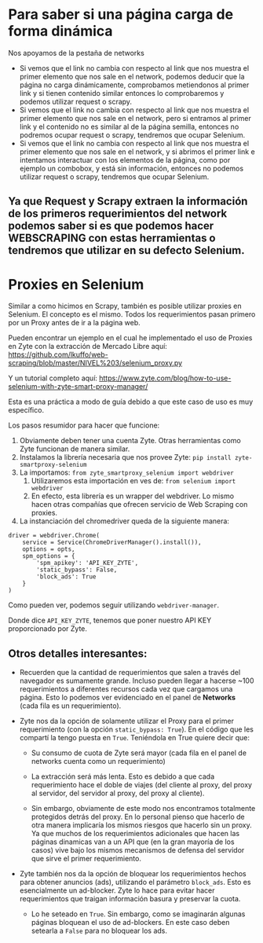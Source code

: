 # Para saber si una página carga de forma dinámica
Nos apoyamos de la pestaña de networks 

- Si vemos que el link no cambia con respecto al link que nos muestra el primer elemento que nos sale en el network, podemos deducir que la página no carga dinámicamente, comprobamos metiendonos al primer link y si tienen contenido similar entonces lo comprobaremos y podemos utilizar request o scrapy.
- Si vemos que el link no cambia con respecto al link que nos muestra el primer elemento que nos sale en el network, pero si entramos al primer link y el contenido no es similar al de la página semilla, entonces no podremos ocupar request o scrapy, tendremos que ocupar Selenium.
- Si vemos que el link no cambia con respecto al link que nos muestra el primer elemento que nos sale en el network, y si abrimos el primer link e intentamos interactuar con los elementos de la página, como por ejemplo un combobox, y está sin información, entonces no podemos utilizar request o scrapy, tendremos que ocupar Selenium.

## Ya que Request y Scrapy extraen la información de los primeros requerimientos del network podemos saber si es que podemos hacer WEBSCRAPING con estas herramientas o tendremos que utilizar en su defecto Selenium.

# Proxies en Selenium
Similar a como hicimos en Scrapy, también es posible utilizar proxies en Selenium. El concepto es el mismo. Todos los requerimientos pasan primero por un Proxy antes de ir a la página web.

Pueden encontrar un ejemplo en el cual he implementado el uso de Proxies en Zyte con la extracción de Mercado Libre aquí: https://github.com/lkuffo/web-scraping/blob/master/NIVEL%203/selenium_proxy.py

Y un tutorial completo aquí: https://www.zyte.com/blog/how-to-use-selenium-with-zyte-smart-proxy-manager/

Esta es una práctica a modo de guía debido a que este caso de uso es muy específico.

Los pasos resumidor para hacer que funcione:
1. Obviamente deben tener una cuenta Zyte. Otras herramientas como Zyte funcionan de manera similar.
2. Instalamos la librería necesaria que nos provee Zyte: ```pip install zyte-smartproxy-selenium```
3. La importamos: ```from zyte_smartproxy_selenium import webdriver```
    1. Utilizaremos esta importación en ves de: ```from selenium import webdriver```
    2. En efecto, esta librería es un wrapper del webdriver. Lo mismo hacen otras compañías que ofrecen servicio de Web Scraping con proxies.
4. La instanciación del chromedriver queda de la siguiente manera:
```
driver = webdriver.Chrome(
    service = Service(ChromeDriverManager().install()),
    options = opts,
    spm_options = {
        'spm_apikey': 'API_KEY_ZYTE',
        'static_bypass': False,
        'block_ads': True
    }
)
```
Como pueden ver, podemos seguir utilizando ```webdriver-manager```.

Donde dice ```API_KEY_ZYTE```, tenemos que poner nuestro API KEY proporcionado por Zyte.

## Otros detalles interesantes:
- Recuerden que la cantidad de requerimientos que salen a través del navegador es sumamente grande. Incluso pueden llegar a hacerse ~100 requerimientos a diferentes recursos cada vez que cargamos una página. Esto lo podemos ver evidenciado en el panel de **Networks** (cada fila es un requerimiento).

- Zyte nos da la opción de solamente utilizar el Proxy para el primer requerimiento (con la opción ```static_bypass: True```). En el código que les compartí la tengo puesta en ```True```. Teniéndola en True quiere decir que:

    - Su consumo de cuota de Zyte será mayor (cada fila en el panel de networks cuenta como un requerimiento)

    - La extracción será más lenta. Esto es debido a que cada requerimiento hace el doble de viajes (del cliente al proxy, del proxy al servidor, del servidor al proxy, del proxy al cliente).

    - Sin embargo, obviamente de este modo nos encontramos totalmente protegidos detrás del proxy. En lo personal pienso que hacerlo de otra manera implicaría los mismos riesgos que hacerlo sin un proxy. Ya que muchos de los requerimientos adicionales que hacen las páginas dinamicas van a un API que (en la gran mayoría de los casos) vive bajo los mismos mecanismos de defensa del servidor que sirve el primer requerimiento.

- Zyte también nos da la opción de bloquear los requerimientos hechos para obtener anuncios (ads), utilizando el parámetro ``block_ads``. Esto es esencialmente un ad-blocker. Zyte lo hace para evitar hacer requerimientos que traigan información basura y preservar la cuota.

    - Lo he seteado en ``True``. Sin embargo, como se imaginarán algunas páginas bloquean el uso de ad-blockers. En este caso deben setearla a ``False`` para no bloquear los ads.